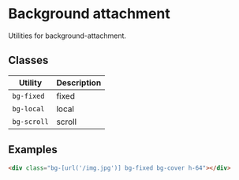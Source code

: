 # Background attachment

Utilities for background-attachment.

## Classes

| Utility | Description |
|--------|-------------|
| `bg-fixed` | fixed |
| `bg-local` | local |
| `bg-scroll` | scroll |

## Examples

```html
<div class="bg-[url('/img.jpg')] bg-fixed bg-cover h-64"></div>
```
